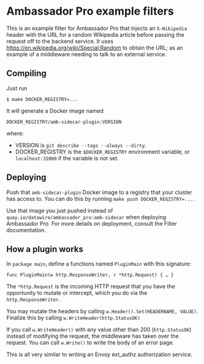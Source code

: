 # Ambassador Pro example filters

This is an example filter for Ambassador Pro that injects an
`X-Wikipedia` header with the URL for a random Wikipedia article
before passing the request off to the backend service.  It uses
https://en.wikipedia.org/wiki/Special:Random to obtain the URL; as an
example of a middleware needing to talk to an external service.

## Compiling

Just run

	$ make DOCKER_REGISTRY=...

It will generate a Docker image named

	DOCKER_REGISTRY/amb-sidecar-plugin:VERSION
	
where:

 - VERSION is `git describe --tags --always --dirty`.
 - DOCKER_REGISTRY is the `$DOCKER_REGISTRY` environment variable, or
   `localhost:31000` if the variable is not set.

## Deploying

Push that `amb-sidecar-plugin` Docker image to a registry that your
cluster has access to.  You can do this by running `make push
DOCKER_REGISTRY=...`.

Use that image you just pushed instead of
`quay.io/datawire/ambassador_pro:amb-sidecar` when deploying
Ambassador Pro. For more details on deployment, consult the Filter documentation.

## How a plugin works

In `package main`, define a functions named `PluginMain` with this
signature:

	func PluginMain(w http.ResponseWriter, r *http.Request) { … }

The `*http.Request` is the incoming HTTP request that you have the
opportunity to mutate or intercept, which you do via the
`http.ResponseWriter`.

You may mutate the headers by calling `w.Header().Set(HEADERNAME,
VALUE)`.  Finalize this by calling `w.WriteHeader(http.StatusOK)`

If you call `w.WriteHeader()` with any value other than 200
(`http.StatusOK`) instead of modifying the request, the middleware has
taken over the request.  You can call `w.Write()` to write the body of
an error page.

This is all very similar to writing an Envoy ext_authz authorization
service.
